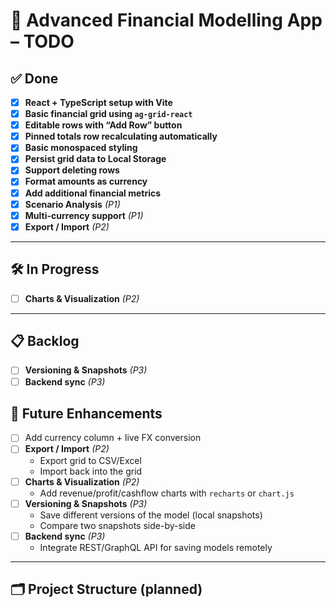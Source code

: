 # 🏦 Advanced Financial Modelling App – TODO

## ✅ Done
- [x] **React + TypeScript setup with Vite**
- [x] **Basic financial grid using `ag-grid-react`**
- [x] **Editable rows with “Add Row” button**
- [x] **Pinned totals row recalculating automatically**
- [x] **Basic monospaced styling**
- [x] **Persist grid data to Local Storage**
- [x] **Support deleting rows**
- [x] **Format amounts as currency**
- [x] **Add additional financial metrics**
- [x] **Scenario Analysis** _(P1)_
- [x] **Multi-currency support** _(P1)_
- [x] **Export / Import** _(P2)_

---

## 🛠 In Progress
- [ ] **Charts & Visualization** _(P2)_

---

## 📋 Backlog
- [ ] **Versioning & Snapshots** _(P3)_
- [ ] **Backend sync** _(P3)_

## 🚀 Future Enhancements
- [ ] Add currency column + live FX conversion
- [ ] **Export / Import** _(P2)_
  - Export grid to CSV/Excel
  - Import back into the grid
- [ ] **Charts & Visualization** _(P2)_
  - Add revenue/profit/cashflow charts with `recharts` or `chart.js`
- [ ] **Versioning & Snapshots** _(P3)_
  - Save different versions of the model (local snapshots)
  - Compare two snapshots side-by-side
- [ ] **Backend sync** _(P3)_
  - Integrate REST/GraphQL API for saving models remotely

---

## 🗂 Project Structure (planned)
